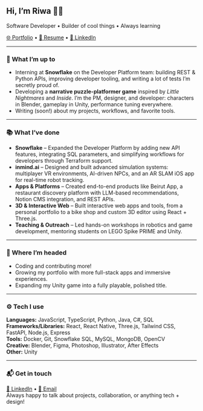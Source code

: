 ## Hi, I’m Riwa 🤸‍♀️  
Software Developer • Builder of cool things • Always learning

[🌐 Portfolio](https://riwashouse.live) • [📄 Resume](https://riwaswork.notion.site/riwahoteitcv) • [💼 LinkedIn](https://www.linkedin.com/in/riwa-hoteit)

---

### 🧰 What I’m up to
- Interning at **Snowflake** on the Developer Platform team: building REST & Python APIs, improving developer tooling, and writing a lot of tests I’m secretly proud of.
- Developing a **narrative puzzle-platformer game** inspired by *Little Nightmares* and *Inside*. I’m the PM, designer, and developer: characters in Blender, gameplay in Unity, performance tuning everywhere.
- Writing (soon!) about my projects, workflows, and favorite tools.

---

### 📚 What I’ve done  
- **Snowflake** – Expanded the Developer Platform by adding new API features, integrating SQL parameters, and simplifying workflows for developers through Terraform support.  
- **inmind.ai** – Designed and built advanced simulation systems: multiplayer VR environments, AI-driven NPCs, and an AR SLAM iOS app for real-time robot tracking.  
- **Apps & Platforms** – Created end-to-end products like Beirut App, a restaurant discovery platform with LLM-based recommendations, Notion CMS integration, and REST APIs.  
- **3D & Interactive Web** – Built interactive web apps and tools, from a personal portfolio to a bike shop and custom 3D editor using React + Three.js.  
- **Teaching & Outreach** – Led hands-on workshops in robotics and game development, mentoring students on LEGO Spike PRIME and Unity.  

---

### 🚂 Where I’m headed
- Coding and contributing more!
- Growing my portfolio with more full-stack apps and immersive experiences.
- Expanding my Unity game into a fully playable, polished title.

---

### ⚙️ Tech I use
**Languages:** JavaScript, TypeScript, Python, Java, C#, SQL  
**Frameworks/Libraries:** React, React Native, Three.js, Tailwind CSS, FastAPI, Node.js, Express  
**Tools:** Docker, Git, Snowflake SQL, MySQL, MongoDB, OpenCV  
**Creative:** Blender, Figma, Photoshop, Illustrator, After Effects  
**Other:** Unity

---

### 📬 Get in touch
[💼 LinkedIn](https://www.linkedin.com/in/riwa-hoteit) • [📧 Email](mailto:riwa.hoteit@gmail.com)  
Always happy to talk about projects, collaboration, or anything tech + design!
